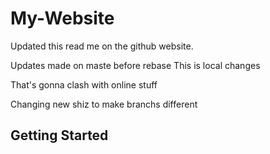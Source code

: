 # My-Website

Updated this read me on the github website.

Updates made on maste before rebase
This is local changes

That's gonna clash with online stuff

Changing new shiz to make branchs different

## Getting Started
